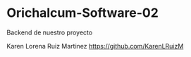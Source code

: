 # Orichalcum-Software-02
Backend de nuestro proyecto






Karen Lorena Ruiz Martinez
https://github.com/KarenLRuizM